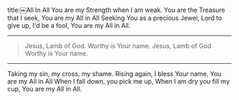 title:￼All In All
You are my Strength when I am weak. 
You are the Treasure that I seek, 
You are my All in All
Seeking You as a precious Jewel, 
Lord to give up, I'd be a fool,
You are my All in All.

---
>Jesus, Lamb of God.
Worthy is Your name. 
Jesus, Lamb of God
Worthy is Your name.

---
Taking my sin, my cross, my shame.
Rising again, I bless Your name.
You are my All in All
When I fall down,
you pick me up,
When I am dry you fill my cup,
You are my All in All.